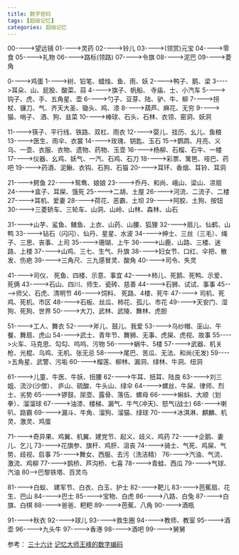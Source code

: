 ```yaml
---
title: 数字密码
tags: [超级记忆]
categories: 超级记忆
---
```

00---->望远镜
01---->灵药
02---->铃儿
03---->(领赏)元宝
04---->零食
05---->礼物
06---->路标(领路)
07---->令旗
08---->泥巴
09---->菱角

0---->鸡蛋
1---->树、铅笔、蜡烛、鱼、雨、妖
2---->鸭子、鹅、梁
3---->耳朵、山、屁股、酸菜、蒜
4---->旗子、帆船、 寺庙、士、小汽车
5---->钩子、虎、手、五角星、壶
6---->勺子、豆芽、陆、驴、牛、柳
7---->拐杖、镰刀、气、齐天大圣、锄头、鸡、漆
8---->葫芦、麻花、无穷
9---->猫、哨子、 酒、狗、韭菜
10---->棒球、石头、石林、衣领、窑洞、妖洞

11---->筷子、平行线、铁路、双杠、雨衣
12---->婴儿、挂历、幺儿、鱼粮
13---->医生、雨伞、衣裳
14---->玫瑰、钥匙、玉石
15——>鹦鹉、月亮、义乌、一壶、衣服、衣物、遗物、药物、玉壶
16---->杨柳、石榴、石牛、一楼
17---->仪器、幺鸡、妖气、一汽、石鸡、石刀
18---->彩票、篱笆、哑巴、药吧
19---->药酒、泥鳅、衣钩、石狗、石猫
20---->耳环、香烟、耳铃、耳洞

21---->鳄鱼
22---->鸳鸯、娘娘
23---->乔丹、和尚、峨山、梁山、凉扇
24---->盒子、耳屎、饿死
25---->二胡、土屋
26---->河流、二流子、二楼
27---->耳机、爱妻
28---->荷花、恶霸、土坝
29---->阿胶、土狗、按钮
30---->三菱轿车、三轮车、山洞、山岭、山林、森林、山石

31---->山芋、鲨鱼、鳝鱼、上衣、山药、山腰、狐狸
32---->扇儿、仙鹤、山鸭
33---->钻石（闪闪）、仙丹、星星、水波
34---->绅士、三丝（三毛）、绳子、三思、丧事、上司
35---->珊瑚、上午
36---->山鹿、山路、三楼、迷路、上楼
37---->山鸡、三七、生气、升旗
38---->妇女节、口红、伞把、散发、伤疤
39---->三角尺、三九感冒灵、酸角
40---->司令、失灵

41---->司仪、 死鱼、四楼、示意、事宜
42---->柿儿、死鹅、死鸭、示爱、死俩
43---->石山、四川、师生、瓷砖、慈善
44---->石狮、试试、事事
45---->师父、石虎、清明节
46---->饲料、 死路、4楼、死牛
47----> 司机、死鸡、死机、市区
48---->石板、丝瓜、柿花、孤儿、市花
49---->天安门、湿狗、死狗、世界
50---->大刀、武林、武陵、舞林、虎胆

51---->工人、舞衣
52---->斧儿、鼓儿、我爱
53---->乌纱帽、巫山、午餐、舞扇、虎山
54---->武士、青年节、舞狮、无事、虎屎、虎视、故事
55---->火车、马克思、勾勾、呜呜、污物
56---->蜗牛、5楼
57---->武器、机关枪、光棍、乌鸡、无机、张无忌
58---->尾巴、苦瓜、无法、和尚(无发)
59---->五角星、武警、污垢
60---->榴莲、柳林、漏洞、绿林、牛洞、纽洞

61---->儿童、牛医、牛妖、扭腰
62---->牛耳、扭耳、陆良
63---->刘三姐、流沙(沙僧）、 庐山、硫酸、牛头山、绿伞
64---->螺丝、牛屎、律师、烈士、劣势
65---->锣鼓、尿壶、露骨、落伍、螺母
66---->蝌蚪、大顺（划拳）、溜溜球
67---->油漆、楼梯、漏气、牛气(冲天)、怒气(战士)
68---->喇叭、路霸
69---->漏斗、牛角、溜狗、溜猫、绿球
70---->冰淇淋、麒麟、机灵、激灵、鸡蛋

71---->奇异果、鸡翼、机翼、建党节、起义、歧义、鸡药
72---->企鹅、妻儿、乞儿
73---->花旗参、旗杆、鸡肝、沮丧
74---->骑士、气死、鸡屎、气势、歧视、启事
75---->舞女、西服、去污（洗洁精）
76---->汽油、气流、激流、鸡柳
77---->鹊桥、芦沟桥、七喜
78---->青蛙、西瓜
79---->气球、 汽油
80——>巴黎铁塔、百灵鸟

81---->白蚁、 建军节、白衣、白玉、护士
82---->靶儿
83---->芭蕉扇、花生、巴山
84---->巴士
85---->宝物、白虎
86---->八路、白兔
87---->白旗、白棋
88---->爸爸、粑粑
89---->芭蕉、八角
90---->酒瓶

91---->秋衣
92---->球儿
93---->救生圈
94---->教师、教室
95---->酒壶
96---->九头牛
97---->香港
98---->酒吧
99---->舅舅

参考：
[三十六计](http://blog.sina.com.cn/s/blog_6108e7910102uza8.html)
[记忆大师王峰的数字编码](http://www.xuexila.com/jiyili/xunlian/71463.html)